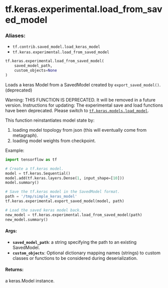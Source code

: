 <div itemscope itemtype="http://developers.google.com/ReferenceObject">
<meta itemprop="name" content="tf.keras.experimental.load_from_saved_model" />
<meta itemprop="path" content="Stable" />
</div>

# tf.keras.experimental.load_from_saved_model

### Aliases:

* `tf.contrib.saved_model.load_keras_model`
* `tf.keras.experimental.load_from_saved_model`

``` python
tf.keras.experimental.load_from_saved_model(
    saved_model_path,
    custom_objects=None
)
```

Loads a keras Model from a SavedModel created by `export_saved_model()`. (deprecated)

Warning: THIS FUNCTION IS DEPRECATED. It will be removed in a future version.
Instructions for updating:
The experimental save and load functions have been  deprecated. Please switch to <a href="../../../tf/keras/models/load_model.md"><code>tf.keras.models.load_model</code></a>.

This function reinstantiates model state by:
1) loading model topology from json (this will eventually come
   from metagraph).
2) loading model weights from checkpoint.

Example:

```python
import tensorflow as tf

# Create a tf.keras model.
model = tf.keras.Sequential()
model.add(tf.keras.layers.Dense(1, input_shape=[10]))
model.summary()

# Save the tf.keras model in the SavedModel format.
path = '/tmp/simple_keras_model'
tf.keras.experimental.export_saved_model(model, path)

# Load the saved keras model back.
new_model = tf.keras.experimental.load_from_saved_model(path)
new_model.summary()
```

#### Args:

* <b>`saved_model_path`</b>: a string specifying the path to an existing SavedModel.
* <b>`custom_objects`</b>: Optional dictionary mapping names
      (strings) to custom classes or functions to be
      considered during deserialization.


#### Returns:

a keras.Model instance.